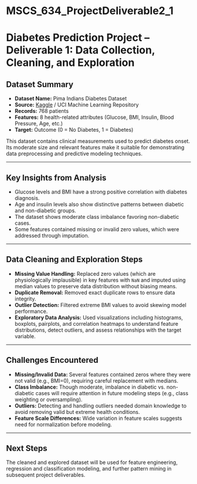 # MSCS_634_ProjectDeliverable2_1

# Diabetes Prediction Project – Deliverable 1: Data Collection, Cleaning, and Exploration

## Dataset Summary

- **Dataset Name:** Pima Indians Diabetes Dataset  
- **Source:** [Kaggle](https://www.kaggle.com/datasets/uciml/pima-indians-diabetes-database) / UCI Machine Learning Repository  
- **Records:** 768 patients  
- **Features:** 8 health-related attributes (Glucose, BMI, Insulin, Blood Pressure, Age, etc.)  
- **Target:** Outcome (0 = No Diabetes, 1 = Diabetes)  

This dataset contains clinical measurements used to predict diabetes onset. Its moderate size and relevant features make it suitable for demonstrating data preprocessing and predictive modeling techniques.

---

## Key Insights from Analysis

- Glucose levels and BMI have a strong positive correlation with diabetes diagnosis.
- Age and insulin levels also show distinctive patterns between diabetic and non-diabetic groups.
- The dataset shows moderate class imbalance favoring non-diabetic cases.
- Some features contained missing or invalid zero values, which were addressed through imputation.

---

## Data Cleaning and Exploration Steps

- **Missing Value Handling:** Replaced zero values (which are physiologically implausible) in key features with `NaN` and imputed using median values to preserve data distribution without biasing means.
- **Duplicate Removal:** Removed exact duplicate rows to ensure data integrity.
- **Outlier Detection:** Filtered extreme BMI values to avoid skewing model performance.
- **Exploratory Data Analysis:** Used visualizations including histograms, boxplots, pairplots, and correlation heatmaps to understand feature distributions, detect outliers, and assess relationships with the target variable.

---

## Challenges Encountered

- **Missing/Invalid Data:** Several features contained zeros where they were not valid (e.g., BMI=0), requiring careful replacement with medians.
- **Class Imbalance:** Though moderate, imbalance in diabetic vs. non-diabetic cases will require attention in future modeling steps (e.g., class weighting or oversampling).
- **Outliers:** Detecting and handling outliers needed domain knowledge to avoid removing valid but extreme health conditions.
- **Feature Scale Differences:** Wide variation in feature scales suggests need for normalization before modeling.

---

## Next Steps

The cleaned and explored dataset will be used for feature engineering, regression and classification modeling, and further pattern mining in subsequent project deliverables.

